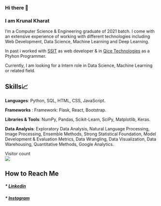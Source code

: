 ### Hi there 👋

<h3>I am Krunal Kharat</h3>

<!--
**krunalkharat/krunalkharat** is a ✨ _special_ ✨ repository because its `README.md` (this file) appears on your GitHub profile.

Here are some ideas to get you started:

- 🔭 I’m currently working on
- 🌱 I’m currently learning 
- 👯 I’m looking to collaborate on 
- 🤔 I’m looking for help with 
- 💬 Ask me about
- 📫 How to reach me: 
- 😄 Pronouns:
- ⚡ Fun fact:
-->

I’m a Computer Science & Engineering graduate of 2021 batch. I come with an extensive experience of working with different technologies including Web Development, Data Science, Machine Learning and Deep Learning.

In past i worked with <a href="http://www.ssinfotech.org/home/">SSIT</a> as web developer & in <a href="http://www.qicesolutions.com/index.php">Qice Technologies</a> as a Ptyhon Programmer.

Currently, I am looking for a Intern role in Data Science, Machine Learning or related field.

<h2>Skills📈</h2> 

<b>Languages</b>:  Python, SQL, HTML, CSS, JavaScript.

<b>Frameworks</b> : Framework: Flask, React, Bootstrap.

<b>Libraries & Tools</b>: NumPy, Pandas, Scikit-Learn, SciPy, Matplotlib, Keras.

<b>Data Analysis</b>: Exploratory Data Analysis, Natural Language Processing, Image Processing, Ensemble Methods, Strong Statistical Foundation, Model Development & Evaluation Metrics, Data Wrangling, Data Visualization, Data Warehousing, Quantitative Methods, Google Analytics.

<p>
  Visitor count<br>
  <img src="https://profile-counter.glitch.me/krunalkharat/count.svg" 
</p>

<h2>How to Reach Me</h2>

<h5>* <a href="https://www.linkedin.com/in/krunalkharat/">Linkedin</a>
  <h5>* <a href="https://www.instagram.com/krunalkharat/">Instagram</a>
